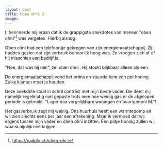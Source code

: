 ```yaml
---
layout: post
title: Oben ohni 2
image:
---
```


I. herinnerde mij eraan dat ik de grappigste anekdotes van meneer "oben ohni"[^1] was vergeten. Hierbij alsnog.

Oben ohni had een telefoontje gekregen van zijn energiemaatschappij. Zij hadden gezien dat zijn verbruik behoorlijk hoog was. Ze vroegen zich af of hij misschien een bedrijf is.

"Nee, dat was hij niet", zei oben ohni . Hij stookt blijkbaar alleen als een.

De energiemaatschappij vond het prima en stuurde hem een pot honing. Zulke klanten moet je houden.

Deze anekdote staat in schril contrast met mijn beste vader. Die deelt mij namelijk regelmatig met gepaste trots mee hoe weinig gas er de afgelopen periode is gebruikt. "Lager dan vergelijkbare woningen én buurtgenoot M."!

Het gasverbruik zegt mij weinig. Ons huurhuis heeft een warmtepomp en wij zien slechts eens per jaar een afrekening. Maar ik vermoed dat wij ergens tussen mijn vader en oben ohni inzitten. Een potje honing zullen wij waarschijnlijk niet krijgen.

[^1]: <https://roaldin.ch/oben-ohni>
